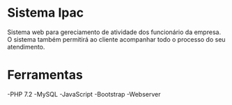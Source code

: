 # Sistema Ipac
Sistema web para gereciamento de atividade dos funcionário da empresa.
O sistema também permitirá ao cliente acompanhar todo o processo do seu atendimento.

# Ferramentas
-PHP 7.2
-MySQL
-JavaScript
-Bootstrap
-Webserver